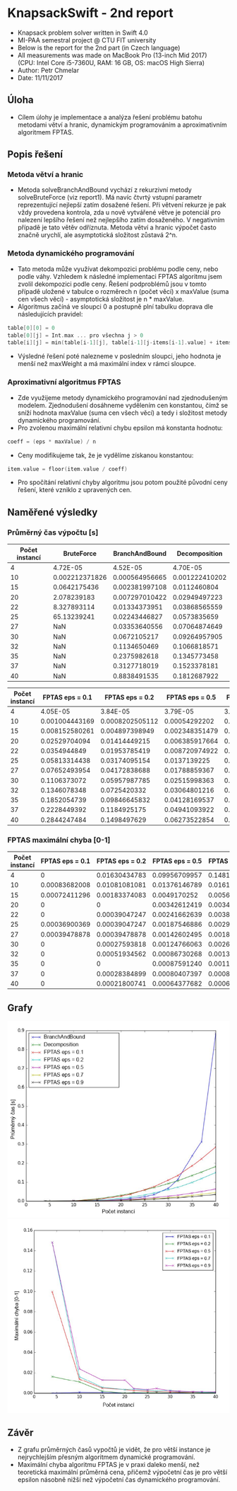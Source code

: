 # KnapsackSwift - 2nd report

- Knapsack problem solver written in Swift 4.0
- MI-PAA semestral project @ CTU FIT university
- Below is the report for the 2nd part (in Czech language)
- All measurements was made on MacBook Pro (13-inch Mid 2017)   
(CPU: Intel Core i5-7360U, RAM: 16 GB, OS: macOS High Sierra)
- Author: Petr Chmelar
- Date: 11/11/2017

## Úloha
- Cílem úlohy je implementace a analýza řešení problému batohu metodami větví a hranic, dynamickým programováním a aproximativním algoritmem FPTAS.

## Popis řešení

### Metoda větví a hranic  
- Metoda solveBranchAndBound vychází z rekurzivní metody solveBruteForce (viz report1). Má navíc čtvrtý vstupní parametr reprezentující nejlepší zatím dosažené řešení. Při větvení rekurze je pak vždy provedena kontrola, zda u nově vytvářené větve je potenciál pro nalezení lepšího řešení než nejlepšího zatím dosaženého. V negativním případě je tato větěv odříznuta. Metoda větví a hranic výpočet často značně urychlí, ale asymptotická složitost zůstavá 2^n.

### Metoda dynamického programování
- Tato metoda může využívat dekompozici problému podle ceny, nebo podle váhy. Vzhledem k následné implementaci FPTAS algoritmu jsem zvolil dekompozici podle ceny. Řešení podproblémů jsou v tomto případě uložené v tabulce o rozměrech n (počet věcí) x maxValue (suma cen všech věcí) - asymptotická složitost je n \* maxValue. 
- Algoritmus začíná ve sloupci 0 a postupně plní tabulku doprava dle následujících pravidel:
```swift
table[0][0] = 0
table[0][j] = Int.max ... pro všechna j > 0
table[i][j] = min(table[i-1][j], table[i-1][j-items[i-1].value] + items[i-1].weight) ... pro všechna i > 0
```
- Výsledné řešení poté nalezneme v posledním sloupci, jeho hodnota je menší než maxWeight a má maximální index v rámci sloupce.

### Aproximativní algoritmus FPTAS
- Zde využijeme metody dynamického programování nad zjednodušeným modelem. Zjednodušení dosáhneme vydělením cen konstantou, čímž se sníží hodnota maxValue (suma cen všech věcí) a tedy i složitost metody dynamického programování.
- Pro zvolenou maximální relativní chybu epsilon má konstanta hodnotu:
```swift
coeff = (eps * maxValue) / n
```
- Ceny modifikujeme tak, že je vydělíme získanou konstantou:
```swift
item.value = floor(item.value / coeff)
```
- Pro spočítání relativní chyby algoritmu jsou potom použité původní ceny řešení, které vzniklo z upravených cen.

## Naměřené výsledky

### Průměrný čas výpočtu [s]
| Počet instancí | BruteForce     | BranchAndBound | Decomposition  |
|----------------|----------------|----------------|----------------|
| 4              | 4.72E-05       | 4.52E-05       | 4.70E-05       |
| 10             | 0.002212371826 | 0.000564956665 | 0.001222410202 |
| 15             | 0.0642175436   | 0.002381997108 | 0.0112460804   |
| 20             | 2.078239183    | 0.007297010422 | 0.02949497223  |
| 22             | 8.327893114    | 0.01334373951  | 0.03868565559  |
| 25             | 65.13239241    | 0.02243446827  | 0.0573835659   |
| 27             | NaN            | 0.03353640556  | 0.07064874649  |
| 30             | NaN            | 0.0672105217   | 0.09264957905  |
| 32             | NaN            | 0.1134650469   | 0.1066818571   |
| 35             | NaN            | 0.2375982618   | 0.1345773458   |
| 37             | NaN            | 0.3127718019   | 0.1523378181   |
| 40             | NaN            | 0.8838491535   | 0.1812687922   |

| Počet instancí | FPTAS eps = 0.1 | FPTAS eps = 0.2 | FPTAS eps = 0.5 | FPTAS eps = 0.7 | FPTAS eps = 0.9 |
|----------------|-----------------|-----------------|-----------------|-----------------|-----------------|
| 4              | 4.05E-05        | 3.84E-05        | 3.79E-05        | 3.59E-05        | 3.44E-05        |
| 10             | 0.001004443169  | 0.0008202505112 | 0.00054292202   | 0.000442738533  | 0.0003872442245 |
| 15             | 0.008152580261  | 0.004897398949  | 0.002348351479  | 0.001742391586  | 0.001400036812  |
| 20             | 0.02529704094   | 0.01414449215   | 0.006385917664  | 0.004600334167  | 0.003597226143  |
| 22             | 0.0354944849    | 0.01953785419   | 0.008720974922  | 0.006270194054  | 0.004920625687  |
| 25             | 0.05813314438   | 0.03174095154   | 0.0137139225    | 0.009780721664  | 0.007627558708  |
| 27             | 0.07652493954   | 0.04172838688   | 0.01788859367   | 0.01274762154   | 0.009964566231  |
| 30             | 0.1106373072    | 0.05957987785   | 0.02515998363   | 0.01795533657   | 0.01411275387   |
| 32             | 0.1346078348    | 0.0725420332    | 0.03064801216   | 0.02174154282   | 0.01695840359   |
| 35             | 0.1852054739    | 0.09846645832   | 0.04128169537   | 0.02922977924   | 0.0226640749    |
| 37             | 0.2228449392    | 0.1184925175    | 0.04941093922   | 0.03481067657   | 0.02721654415   |
| 40             | 0.2844247484    | 0.1498497629    | 0.06273522854   | 0.04417655945   | 0.03418153286   |

### FPTAS maximální chyba [0-1]
| Počet instancí | FPTAS eps = 0.1 | FPTAS eps = 0.2 | FPTAS eps = 0.5 | FPTAS eps = 0.7 | FPTAS eps = 0.9 |
|----------------|-----------------|-----------------|-----------------|-----------------|-----------------|
| 4              | 0               | 0.01630434783   | 0.09956709957   | 0.1481481481    | 0.1481481481    |
| 10             | 0.00083682008   | 0.01081081081   | 0.01376146789   | 0.01612903226   | 0.02375809935   |
| 15             | 0.00072411296   | 0.00183374083   | 0.0049170252    | 0.00565291124   | 0.01293588301   |
| 20             | 0               | 0               | 0.00342612419   | 0.00342612419   | 0.01276789786   |
| 22             | 0               | 0.00039047247   | 0.00241662639   | 0.00384245917   | 0.00445632798   |
| 25             | 0.00036900369   | 0.00039047247   | 0.00187546886   | 0.00292718624   | 0.00342679127   |
| 27             | 0.00039478878   | 0.00039478878   | 0.00142602495   | 0.00185185185   | 0.00450762829   |
| 30             | 0               | 0.00027593818   | 0.00124766063   | 0.00269814502   | 0.00222827432   |
| 32             | 0               | 0.00051934562   | 0.00086730268   | 0.00130480167   | 0.00196573996   |
| 35             | 0               | 0               | 0.00087591240   | 0.00116856558   | 0.00139372822   |
| 37             | 0               | 0.00028384899   | 0.00080407397   | 0.00083125519   | 0.00140845070   |
| 40             | 0               | 0.00021800741   | 0.00064377682   | 0.00064377682   | 0.00111632060   |

## Grafy
![graph1](src/graph1.png "graph1")
![graph2](src/graph2.png "graph2")

## Závěr
- Z grafu průměrných časů vypočtů je vidět, že pro větší instance je nejrychlejším přesným algoritmem dynamické programování.
- Maximální chyba algoritmu FPTAS je v praxi daleko menší, než teoretická maximální průměrná cena, přičemž výpočetní čas je pro větší epsilon násobně nižší než výpočetní čas dynamického programování.
